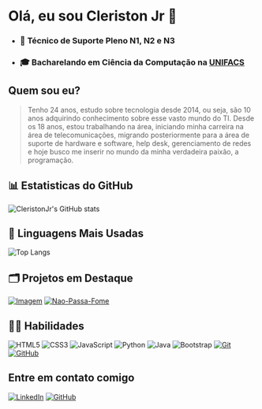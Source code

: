 # Olá, eu sou Cleriston Jr 👋

- ### 📌 Técnico de Suporte Pleno N1, N2 e N3
- ### 🎓 Bacharelando em Ciência da Computação na [UNIFACS](https://www.unifacs.br)

## Quem sou eu?

> Tenho 24 anos, estudo sobre tecnologia desde 2014, ou seja, são 10 anos adquirindo conhecimento sobre esse vasto mundo do TI. Desde os 18 anos, estou trabalhando na área, iniciando minha carreira na área de telecomunicações, migrando posteriormente para a área de suporte de hardware e software, help desk, gerenciamento de redes e hoje busco me inserir no mundo da minha verdadeira paixão, a programação.

## 📊 Estatisticas do GitHub

![CleristonJr's GitHub stats](https://github-readme-stats.vercel.app/api?username=CleristonJr&show_icons=true&theme=dark)

## 🚀 Linguagens Mais Usadas

![Top Langs](https://github-readme-stats.vercel.app/api/top-langs/?username=CleristonJr&layout=compact&theme=dark)

## 🗂️ Projetos em Destaque

[![Imagem](https://github-readme-stats.vercel.app/api/pin/?username=CleristonJr&repo=imagem&theme=dark)](https://github.com/CleristonJr/imagem)
[![Nao-Passa-Fome](https://github-readme-stats.vercel.app/api/pin/?username=CleristonJr&repo=N-o-Passa-Fome&theme=dark)](https://github.com/CleristonJr/N-o-Passa-Fome)


## 👨‍💻 Habilidades

![HTML5](https://img.shields.io/badge/HTML-000?style=for-the-badge&logo=html5&logoColor=30A3DC)
![CSS3](https://img.shields.io/badge/CSS3-000?style=for-the-badge&logo=css3&logoColor=E94D5F)
![JavaScript](https://img.shields.io/badge/JavaScript-000?style=for-the-badge&logo=javascript&logoColor=30A3DC)
![Python](https://img.shields.io/badge/Python-000?style=for-the-badge&logo=python&logoColor=30A3DC)
![Java](https://img.shields.io/badge/Java-000?style=for-the-badge&logo=java&logoColor=30A3DC)
![Bootstrap](https://img.shields.io/badge/bootstrap-000?style=for-the-badge&logo=bootstrap&logoColor=553C7B)
[![Git](https://img.shields.io/badge/Git-000?style=for-the-badge&logo=git&logoColor=E94D5F)](https://git-scm.com/doc)
[![GitHub](https://img.shields.io/badge/GitHub-000?style=for-the-badge&logo=github&logoColor=30A3DC)](https://docs.github.com/)

## Entre em contato comigo

[![LinkedIn](https://img.shields.io/badge/linkedin-%230077B5.svg?&logo=linkedin&logoColor=white)](https://www.linkedin.com/in/tauangabriel/)
[![GitHub](https://img.shields.io/badge/GitHub-0077B5?logo=github&logoColor=grey)](www.linkedin.com/in/cleriston-júnior-ba419218b)
